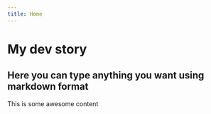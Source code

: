 ```yaml
---
title: Home
---
```

# My dev story
## Here you can type anything you want using markdown format
This is some awesome content